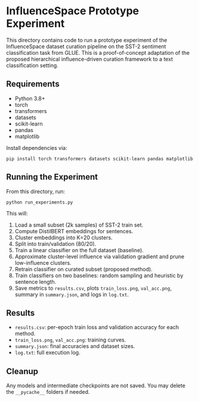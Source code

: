 # InfluenceSpace Prototype Experiment

This directory contains code to run a prototype experiment of the InfluenceSpace dataset curation pipeline
on the SST-2 sentiment classification task from GLUE. This is a proof-of-concept adaptation of the
proposed hierarchical influence-driven curation framework to a text classification setting.

## Requirements
- Python 3.8+
- torch
- transformers
- datasets
- scikit-learn
- pandas
- matplotlib

Install dependencies via:
```
pip install torch transformers datasets scikit-learn pandas matplotlib
```

## Running the Experiment

From this directory, run:
```
python run_experiments.py
```

This will:
1. Load a small subset (2k samples) of SST-2 train set.
2. Compute DistilBERT embeddings for sentences.
3. Cluster embeddings into K=20 clusters.
4. Split into train/validation (80/20).
5. Train a linear classifier on the full dataset (baseline).
6. Approximate cluster-level influence via validation gradient and prune low-influence clusters.
7. Retrain classifier on curated subset (proposed method).
8. Train classifiers on two baselines: random sampling and heuristic by sentence length.
9. Save metrics to `results.csv`, plots `train_loss.png`, `val_acc.png`, summary in `summary.json`, and logs in `log.txt`.

## Results

- `results.csv`: per-epoch train loss and validation accuracy for each method.
- `train_loss.png`, `val_acc.png`: training curves.
- `summary.json`: final accuracies and dataset sizes.
- `log.txt`: full execution log.

## Cleanup
Any models and intermediate checkpoints are not saved. You may delete the `__pycache__` folders if needed.
